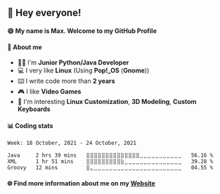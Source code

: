 ## :wave: Hey everyone!
#### :smile: My name is Max. Welcome to my GitHub Profile
#### :mag_right: About me
- :man_technologist: I'm **Junior Python/Java Developer**
- :computer: I very like **Linux** (Using **Pop!\_OS** (**Gnome**))
- :keyboard: I write code more than **2 years**
- :video_game: I like **Video Games**
- :eyes: I'm interesting **Linux Customization**, **3D Modeling**, **Custom Keyboards**

#### :bar_chart: Coding stats

<!--START_SECTION:waka-->
```text
Week: 18 October, 2021 - 24 October, 2021

Java     2 hrs 39 mins   ⣿⣿⣿⣿⣿⣿⣿⣿⣿⣿⣿⣿⣿⣿⣀⣀⣀⣀⣀⣀⣀⣀⣀⣀⣀   56.16 % 
XML      1 hr 51 mins    ⣿⣿⣿⣿⣿⣿⣿⣿⣿⣷⣀⣀⣀⣀⣀⣀⣀⣀⣀⣀⣀⣀⣀⣀⣀   39.28 % 
Groovy   12 mins         ⣿⣄⣀⣀⣀⣀⣀⣀⣀⣀⣀⣀⣀⣀⣀⣀⣀⣀⣀⣀⣀⣀⣀⣀⣀   04.55 % 
```
<!--END_SECTION:waka-->

#### :globe_with_meridians: Find more information about me on my [Website](https://merive.herokuapp.com/)


